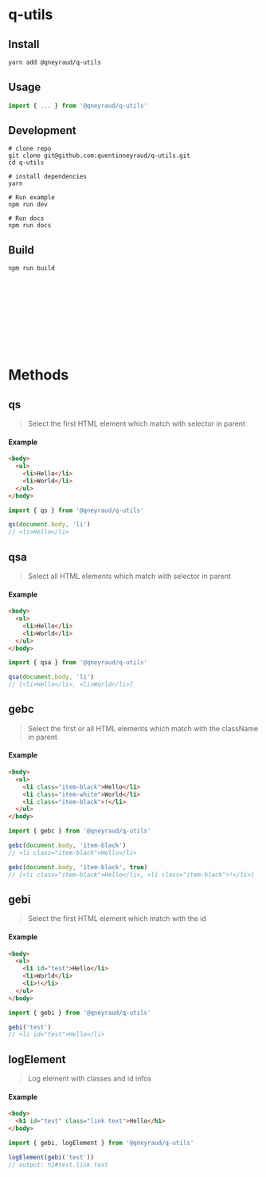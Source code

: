 # q-utils

## Install

```bash
yarn add @qneyraud/q-utils
```

## Usage

```js
import { ... } from '@qneyraud/q-utils'
```

## Development

```
# clone repo
git clone git@github.com:quentinneyraud/q-utils.git
cd q-utils

# install dependencies
yarn

# Run example
npm run dev

# Run docs
npm run docs
```

## Build

```bash
npm run build
```


<br/>
<br/>
<br/>
<br/>
<br/>
<br/>
<br/>
<br/>



# Methods

## qs

> Select the first HTML element which match with selector in parent

#### Example

```html
<body>
  <ul>
    <li>Hello</li>
    <li>World</li>
  </ul>
</body>
```

```js
import { qs } from '@qneyraud/q-utils'

qs(document.body, 'li')
// <li>Hello</li>
```

## qsa

> Select all HTML elements which match with selector in parent

#### Example

```html
<body>
  <ul>
    <li>Hello</li>
    <li>World</li>
  </ul>
</body>
```

```js
import { qsa } from '@qneyraud/q-utils'

qsa(document.body, 'li')
// [<li>Hello</li>, <li>World</li>]
```

## gebc

> Select the first or all HTML elements which match with the className in parent

#### Example

```html
<body>
  <ul>
    <li class="item-black">Hello</li>
    <li class="item-white">World</li>
    <li class="item-black">!</li>
  </ul>
</body>
```

```js
import { gebc } from '@qneyraud/q-utils'

gebc(document.body, 'item-black')
// <li class="item-black">Hello</li>

gebc(document.body, 'item-black', true)
// [<li class="item-black">Hello</li>, <li class="item-black">!</li>]
```

## gebi

> Select the first HTML element which match with the id

#### Example

```html
<body>
  <ul>
    <li id="test">Hello</li>
    <li>World</li>
    <li>!</li>
  </ul>
</body>
```

```js
import { gebi } from '@qneyraud/q-utils'

gebi('test')
// <li id="test">Hello</li>
```

## logElement

> Log element with classes and id infos

#### Example

```html
<body>
  <h1 id="test" class="link text">Hello</h1>  
</body>
```

```js
import { gebi, logElement } from '@qneyraud/q-utils'

logElement(gebi('test'))
// output: h1#test.link.text
```
